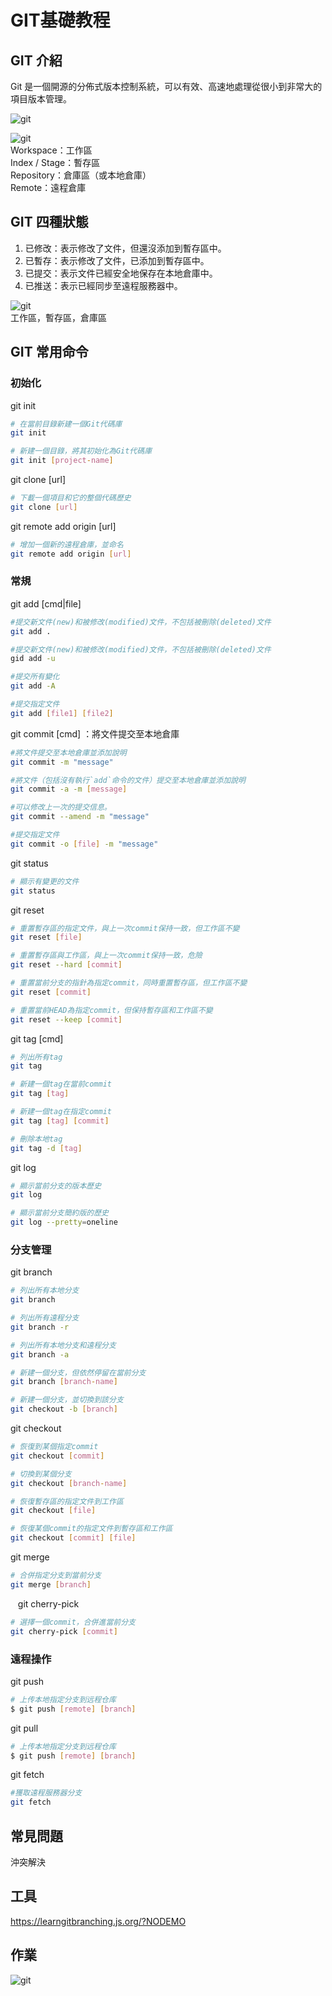 # GIT基礎教程

## GIT 介紹

Git 是一個開源的分佈式版本控制系統，可以有效、高速地處理從很小到非常大的項目版本管理。  

![git](./img/git.png)  

![git](./img/info.png)  
Workspace：工作區  
Index / Stage：暫存區  
Repository：倉庫區（或本地倉庫）  
Remote：遠程倉庫  

## GIT 四種狀態

1. 已修改：表示修改了文件，但還沒添加到暫存區中。
2. 已暫存：表示修改了文件，已添加到暫存區中。
3. 已提交：表示文件已經安全地保存在本地倉庫中。
4. 已推送：表示已經同步至遠程服務器中。

![git](./img/state.png)  
工作區，暫存區，倉庫區

## GIT 常用命令

### 初始化

git init
```bash
# 在當前目錄新建一個Git代碼庫
git init

# 新建一個目錄，將其初始化為Git代碼庫
git init [project-name]
```

git clone [url]
  
```bash
# 下載一個項目和它的整個代碼歷史
git clone [url]
```

git remote add origin [url]

```bash
# 增加一個新的遠程倉庫，並命名
git remote add origin [url]
```

### 常規

git add [cmd|file]

```bash
#提交新文件(new)和被修改(modified)文件，不包括被刪除(deleted)文件
git add .

#提交新文件(new)和被修改(modified)文件，不包括被刪除(deleted)文件
gid add -u

#提交所有變化
git add -A

#提交指定文件
git add [file1] [file2]
```

git commit [cmd] ：將文件提交至本地倉庫

```bash
#將文件提交至本地倉庫並添加說明
git commit -m "message"

#將文件（包括沒有執行`add`命令的文件）提交至本地倉庫並添加說明
git commit -a -m [message]

#可以修改上一次的提交信息。
git commit --amend -m "message"

#提交指定文件
git commit -o [file] -m "message"
```

git status

```bash
# 顯示有變更的文件
git status
```

git reset

```bash
# 重置暫存區的指定文件，與上一次commit保持一致，但工作區不變
git reset [file]

# 重置暫存區與工作區，與上一次commit保持一致，危險
git reset --hard [commit]

# 重置當前分支的指針為指定commit，同時重置暫存區，但工作區不變
git reset [commit]

# 重置當前HEAD為指定commit，但保持暫存區和工作區不變
git reset --keep [commit]
```

git tag [cmd]

```bash
# 列出所有tag
git tag

# 新建一個tag在當前commit
git tag [tag]

# 新建一個tag在指定commit
git tag [tag] [commit]

# 刪除本地tag
git tag -d [tag]
```

git log

```bash
# 顯示當前分支的版本歷史
git log

# 顯示當前分支簡約版的歷史
git log --pretty=oneline
```

### 分支管理

git branch

```bash
# 列出所有本地分支
git branch

# 列出所有遠程分支
git branch -r

# 列出所有本地分支和遠程分支
git branch -a

# 新建一個分支，但依然停留在當前分支
git branch [branch-name]

# 新建一個分支，並切換到該分支
git checkout -b [branch]
```

git checkout

```bash
# 恢復到某個指定commit
git checkout [commit]

# 切換到某個分支
git checkout [branch-name]

# 恢復暫存區的指定文件到工作區
git checkout [file]

# 恢復某個commit的指定文件到暫存區和工作區
git checkout [commit] [file]
```

git merge

```bash
# 合併指定分支到當前分支
git merge [branch]
```
  
git cherry-pick

```bash
# 選擇一個commit，合併進當前分支
git cherry-pick [commit]
```

### 遠程操作

git push

```bash
# 上传本地指定分支到远程仓库
$ git push [remote] [branch]
```

git pull

```bash
# 上传本地指定分支到远程仓库
$ git push [remote] [branch]
```

git fetch

```bash
#獲取遠程服務器分支
git fetch
```

## 常見問題

沖突解決

## 工具

https://learngitbranching.js.org/?NODEMO

## 作業

![git](./img/work.png)